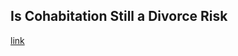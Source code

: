 ## Is Cohabitation Still a Divorce Risk

[link](https://www.psychologytoday.com/intl/blog/meet-catch-and-keep/202101/is-cohabitation-still-divorce-risk)
